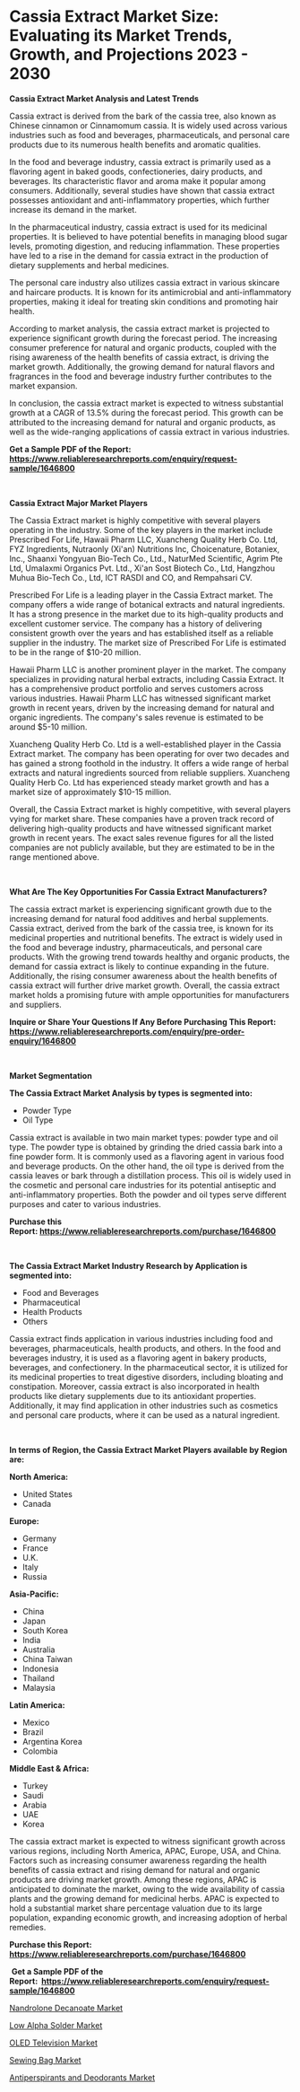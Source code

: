 <p><h1>Cassia Extract Market Size: Evaluating its Market Trends, Growth, and Projections 2023 - 2030</h1></p><p><strong>Cassia Extract Market Analysis and Latest Trends</strong></p>
<p><p>Cassia extract is derived from the bark of the cassia tree, also known as Chinese cinnamon or Cinnamomum cassia. It is widely used across various industries such as food and beverages, pharmaceuticals, and personal care products due to its numerous health benefits and aromatic qualities.</p><p>In the food and beverage industry, cassia extract is primarily used as a flavoring agent in baked goods, confectioneries, dairy products, and beverages. Its characteristic flavor and aroma make it popular among consumers. Additionally, several studies have shown that cassia extract possesses antioxidant and anti-inflammatory properties, which further increase its demand in the market.</p><p>In the pharmaceutical industry, cassia extract is used for its medicinal properties. It is believed to have potential benefits in managing blood sugar levels, promoting digestion, and reducing inflammation. These properties have led to a rise in the demand for cassia extract in the production of dietary supplements and herbal medicines.</p><p>The personal care industry also utilizes cassia extract in various skincare and haircare products. It is known for its antimicrobial and anti-inflammatory properties, making it ideal for treating skin conditions and promoting hair health.</p><p>According to market analysis, the cassia extract market is projected to experience significant growth during the forecast period. The increasing consumer preference for natural and organic products, coupled with the rising awareness of the health benefits of cassia extract, is driving the market growth. Additionally, the growing demand for natural flavors and fragrances in the food and beverage industry further contributes to the market expansion.</p><p>In conclusion, the cassia extract market is expected to witness substantial growth at a CAGR of 13.5% during the forecast period. This growth can be attributed to the increasing demand for natural and organic products, as well as the wide-ranging applications of cassia extract in various industries.</p></p>
<p><strong>Get a Sample PDF of the Report:&nbsp; <a href="https://www.reliableresearchreports.com/enquiry/request-sample/1646800">https://www.reliableresearchreports.com/enquiry/request-sample/1646800</a></strong></p>
<p>&nbsp;</p>
<p><strong>Cassia Extract Major Market Players</strong></p>
<p><p>The Cassia Extract market is highly competitive with several players operating in the industry. Some of the key players in the market include Prescribed For Life, Hawaii Pharm LLC, Xuancheng Quality Herb Co. Ltd, FYZ Ingredients, Nutraonly (Xi'an) Nutritions Inc, Choicenature, Botaniex, Inc., Shaanxi Yongyuan Bio-Tech Co., Ltd., NaturMed Scientific, Agrim Pte Ltd, Umalaxmi Organics Pvt. Ltd., Xi'an Sost Biotech Co., Ltd, Hangzhou Muhua Bio-Tech Co., Ltd, ICT RASDI and CO, and Rempahsari CV.</p><p>Prescribed For Life is a leading player in the Cassia Extract market. The company offers a wide range of botanical extracts and natural ingredients. It has a strong presence in the market due to its high-quality products and excellent customer service. The company has a history of delivering consistent growth over the years and has established itself as a reliable supplier in the industry. The market size of Prescribed For Life is estimated to be in the range of $10-20 million.</p><p>Hawaii Pharm LLC is another prominent player in the market. The company specializes in providing natural herbal extracts, including Cassia Extract. It has a comprehensive product portfolio and serves customers across various industries. Hawaii Pharm LLC has witnessed significant market growth in recent years, driven by the increasing demand for natural and organic ingredients. The company's sales revenue is estimated to be around $5-10 million.</p><p>Xuancheng Quality Herb Co. Ltd is a well-established player in the Cassia Extract market. The company has been operating for over two decades and has gained a strong foothold in the industry. It offers a wide range of herbal extracts and natural ingredients sourced from reliable suppliers. Xuancheng Quality Herb Co. Ltd has experienced steady market growth and has a market size of approximately $10-15 million.</p><p>Overall, the Cassia Extract market is highly competitive, with several players vying for market share. These companies have a proven track record of delivering high-quality products and have witnessed significant market growth in recent years. The exact sales revenue figures for all the listed companies are not publicly available, but they are estimated to be in the range mentioned above.</p></p>
<p>&nbsp;</p>
<p><strong>What Are The Key Opportunities For Cassia Extract Manufacturers?</strong></p>
<p><p>The cassia extract market is experiencing significant growth due to the increasing demand for natural food additives and herbal supplements. Cassia extract, derived from the bark of the cassia tree, is known for its medicinal properties and nutritional benefits. The extract is widely used in the food and beverage industry, pharmaceuticals, and personal care products. With the growing trend towards healthy and organic products, the demand for cassia extract is likely to continue expanding in the future. Additionally, the rising consumer awareness about the health benefits of cassia extract will further drive market growth. Overall, the cassia extract market holds a promising future with ample opportunities for manufacturers and suppliers.</p></p>
<p><strong>Inquire or Share Your Questions If Any Before Purchasing This Report: <a href="https://www.reliableresearchreports.com/enquiry/pre-order-enquiry/1646800">https://www.reliableresearchreports.com/enquiry/pre-order-enquiry/1646800</a></strong></p>
<p>&nbsp;</p>
<p><strong>Market Segmentation</strong></p>
<p><strong>The Cassia Extract Market Analysis by types is segmented into:</strong></p>
<p><ul><li>Powder Type</li><li>Oil Type</li></ul></p>
<p><p>Cassia extract is available in two main market types: powder type and oil type. The powder type is obtained by grinding the dried cassia bark into a fine powder form. It is commonly used as a flavoring agent in various food and beverage products. On the other hand, the oil type is derived from the cassia leaves or bark through a distillation process. This oil is widely used in the cosmetic and personal care industries for its potential antiseptic and anti-inflammatory properties. Both the powder and oil types serve different purposes and cater to various industries.</p></p>
<p><strong>Purchase this Report:&nbsp;<a href="https://www.reliableresearchreports.com/purchase/1646800">https://www.reliableresearchreports.com/purchase/1646800</a></strong></p>
<p>&nbsp;</p>
<p><strong>The Cassia Extract Market Industry Research by Application is segmented into:</strong></p>
<p><ul><li>Food and Beverages</li><li>Pharmaceutical</li><li>Health Products</li><li>Others</li></ul></p>
<p><p>Cassia extract finds application in various industries including food and beverages, pharmaceuticals, health products, and others. In the food and beverages industry, it is used as a flavoring agent in bakery products, beverages, and confectionery. In the pharmaceutical sector, it is utilized for its medicinal properties to treat digestive disorders, including bloating and constipation. Moreover, cassia extract is also incorporated in health products like dietary supplements due to its antioxidant properties. Additionally, it may find application in other industries such as cosmetics and personal care products, where it can be used as a natural ingredient.</p></p>
<p>&nbsp;</p>
<p><strong>In terms of Region, the Cassia Extract Market Players available by Region are:</strong></p>
<p>
    <p> <strong> North America: </strong>
        <ul>
            <li>United States</li>
            <li>Canada</li>
        </ul>
        </p> 
    <p> <strong> Europe: </strong>
        <ul>
            <li>Germany</li>
            <li>France</li>
            <li>U.K.</li>
            <li>Italy</li>
            <li>Russia</li>
        </ul>
        </p> 
    <p> <strong> Asia-Pacific: </strong>
        <ul>
            <li>China</li>
            <li>Japan</li>
            <li>South Korea</li>
            <li>India</li>
            <li>Australia</li>
            <li>China Taiwan</li>
            <li>Indonesia</li>
            <li>Thailand</li>
            <li>Malaysia</li>
        </ul>
        </p> 
    <p> <strong> Latin America: </strong>
        <ul>
            <li>Mexico</li>
            <li>Brazil</li>
            <li>Argentina Korea</li>
            <li>Colombia</li>
        </ul>
        </p> 
    <p> <strong> Middle East & Africa: </strong>
        <ul>
            <li>Turkey</li>
            <li>Saudi</li>
            <li>Arabia</li>
            <li>UAE</li>
            <li>Korea</li>
        </ul>
    </p>
    </p>
<p><p>The cassia extract market is expected to witness significant growth across various regions, including North America, APAC, Europe, USA, and China. Factors such as increasing consumer awareness regarding the health benefits of cassia extract and rising demand for natural and organic products are driving market growth. Among these regions, APAC is anticipated to dominate the market, owing to the wide availability of cassia plants and the growing demand for medicinal herbs. APAC is expected to hold a substantial market share percentage valuation due to its large population, expanding economic growth, and increasing adoption of herbal remedies.</p></p>
<p><strong>Purchase this Report: <a href="https://www.reliableresearchreports.com/purchase/1646800">https://www.reliableresearchreports.com/purchase/1646800</a></strong></p>
<p>&nbsp;<strong>Get a Sample PDF of the Report:&nbsp;&nbsp;<a href="https://www.reliableresearchreports.com/enquiry/request-sample/1646800">https://www.reliableresearchreports.com/enquiry/request-sample/1646800</a></strong></p>
<p><strong></strong></p>
<p><p><a href="https://github.com/rahu1506/Market-Research-Report-List-1/blob/main/nandrolone-decanoate-market.md">Nandrolone Decanoate Market</a></p><p><a href="https://github.com/aashishrp/Market-Research-Report-List-1/blob/main/low-alpha-solder-market.md">Low Alpha Solder Market</a></p><p><a href="https://www.linkedin.com/pulse/oled-television-market-size-growth-forecast-from-2023-5axve/">OLED Television Market</a></p><p><a href="https://www.linkedin.com/pulse/sewing-bag-market-size-growth-forecast-from-2023-2030-n0one/">Sewing Bag Market</a></p><p><a href="https://www.linkedin.com/pulse/antiperspirants-deodorants-market-research-report-provides-ijdse/">Antiperspirants and Deodorants Market</a></p></p>